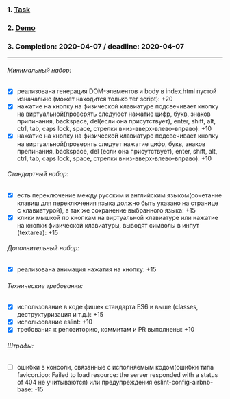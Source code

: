 ### 1. [Task](http://https://rasl-ex.github.io/virtual-keyboard-task/ "Task")
### 2. [Demo](https://wonderful-swartz-d8b98d.netlify.com/)
### 3. Completion: 2020-04-07 / deadline: 2020-04-07


------------

###### Минимальный набор:
 - [x] реализована генерация DOM-элементов и body в index.html пустой изначально (может находится только тег script): +20
 - [x] нажатие на кнопку на физической клавиатуре подсвечивает кнопку на виртуальной(проверять следуюет нажатие цифр, букв, знаков припинания, backspace, del(если она присутствует), enter, shift, alt, ctrl, tab, caps lock, space, стрелки вниз-вверх-влево-вправо): +10
 - [x] нажатие на кнопку на физической клавиатуре подсвечивает кнопку на виртуальной(проверять следует нажатие цифр, букв, знаков препинания, backspace, del (если она присутствует), enter, shift, alt, ctrl, tab, caps lock, space, стрелки вниз-вверх-влево-вправо): +10
###### Стандартный набор:
 - [x] есть переключение между русским и английским языком(сочетание клавиш для переключения языка должно быть указано на странице с клавиатурой), а так же сохранение выбранного языка: +15
 - [x] клики мышкой по кнопкам на виртуальной клавиатуре или нажатие на кнопки физической клавиатуры, выводят символы в инпут (textarea): +15
###### Дополнительный набор:
 - [x] реализована анимация нажатия на кнопку: +15
###### Технические требования:
 - [x] использование в коде фишек стандарта ES6 и выше (classes, деструктуризация и т.д.): +15
 - [x] использование eslint: +10
 - [x] требования к репозиторию, коммитам и PR выполнены: +10
###### Штрафы:
 - [ ] ошибки в консоли, связанные с исполняемым кодом(ошибки типа favicon.ico: Failed to load resource: the server responded with a status of 404 не учитываются) или предупреждения eslint-config-airbnb-base: -15
